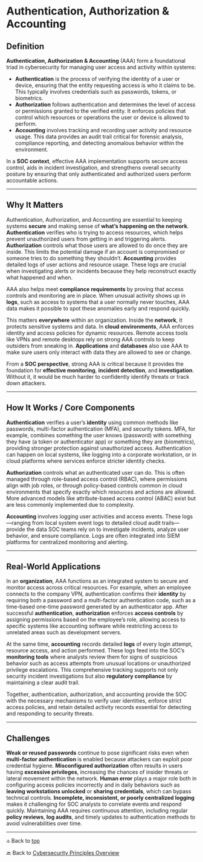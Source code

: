 # Authentication, Authorization & Accounting

## Definition

**Authentication, Authorization & Accounting** (AAA) form a foundational triad in cybersecurity for managing user access and activity within systems:
- **Authentication** is the process of verifying the identity of a user or device, ensuring that the entity requesting access is who it claims to be. This typically involves credentials such as passwords, tokens, or biometrics.
- **Authorization** follows authentication and determines the level of access or permissions granted to the verified entity. It enforces policies that control which resources or operations the user or device is allowed to perform.
- **Accounting** involves tracking and recording user activity and resource usage. This data provides an audit trail critical for forensic analysis, compliance reporting, and detecting anomalous behavior within the environment.

In a **SOC context**, effective AAA implementation supports secure access control, aids in incident investigation, and strengthens overall security posture by ensuring that only authenticated and authorized users perform accountable actions.

---

## Why It Matters

Authentication, Authorization, and Accounting are essential to keeping systems **secure** and making sense of **what’s happening on the network**. **Authentication** verifies who is trying to access resources, which helps prevent unauthorized users from getting in and triggering alerts. **Authorization** controls what those users are allowed to do once they are inside. This limits the potential damage if an account is compromised or someone tries to do something they shouldn’t. **Accounting** provides detailed logs of user actions and resource usage. These logs are crucial when investigating alerts or incidents because they help reconstruct exactly what happened and when.

AAA also helps meet **compliance requirements** by proving that access controls and monitoring are in place. When unusual activity shows up in **logs**, such as access to systems that a user normally never touches, AAA data makes it possible to spot these anomalies early and respond quickly.

This matters **everywhere** within an organization. Inside the **network**, it protects sensitive systems and data. In **cloud environments**, AAA enforces identity and access policies for dynamic resources. Remote access tools like VPNs and remote desktops rely on strong AAA controls to keep outsiders from sneaking in. **Applications** and **databases** also use AAA to make sure users only interact with data they are allowed to see or change.

From a **SOC perspective**, strong AAA is critical because it provides the foundation for **effective monitoring**, **incident detection**, and **investigation**. Without it, it would be much harder to confidently identify threats or track down attackers.

---

## How It Works / Core Components

**Authentication** verifies a user’s **identity** using common methods like passwords, multi-factor authentication (MFA), and security tokens. MFA, for example, combines something the user knows (password) with something they have (a token or authenticator app) or something they are (biometrics), providing stronger protection against unauthorized access. Authentication can happen on local systems, like logging into a corporate workstation, or in cloud platforms where services enforce stricter identity checks.

**Authorization** controls what an authenticated user can do. This is often managed through role-based access control (RBAC), where permissions align with job roles, or through policy-based controls common in cloud environments that specify exactly which resources and actions are allowed. More advanced models like attribute-based access control (ABAC) exist but are less commonly implemented due to complexity.

**Accounting** involves logging user activities and access events. These logs—ranging from local system event logs to detailed cloud audit trails—provide the data SOC teams rely on to investigate incidents, analyze user behavior, and ensure compliance. Logs are often integrated into SIEM platforms for centralized monitoring and alerting.

---

## Real-World Applications

In an **organization**, AAA functions as an integrated system to secure and monitor access across critical resources. For example, when an employee connects to the company VPN, authentication confirms their **identity** by requiring both a password and a multi-factor authentication code, such as a time-based one-time password generated by an authenticator app. After successful **authentication**, **authorization** enforces **access controls** by assigning permissions based on the employee’s role, allowing access to specific systems like accounting software while restricting access to unrelated areas such as development servers.

At the same time, **accounting** records detailed **logs** of every login attempt, resource access, and action performed. These logs feed into the SOC’s **monitoring tools** where analysts review them for signs of suspicious behavior such as access attempts from unusual locations or unauthorized privilege escalations. This comprehensive tracking supports not only security incident investigations but also **regulatory compliance** by maintaining a clear audit trail.

Together, authentication, authorization, and accounting provide the SOC with the necessary mechanisms to verify user identities, enforce strict access policies, and retain detailed activity records essential for detecting and responding to security threats.

---

## Challenges

**Weak or reused passwords** continue to pose significant risks even when **multi-factor authentication** is enabled because attackers can exploit poor credential hygiene. **Misconfigured authorization** often results in users having **excessive privileges**, increasing the chances of insider threats or lateral movement within the network. **Human error** plays a major role both in configuring access policies incorrectly and in daily behaviors such as **leaving workstations unlocked** or **sharing credentials**, which can bypass technical controls. **Incomplete, inconsistent, or poorly centralized logging** makes it challenging for SOC analysts to correlate events and respond quickly. Maintaining AAA requires continuous attention, including regular **policy reviews**, **log audits**, and timely updates to authentication methods to avoid vulnerabilities over time.

---

🔝 Back to [top](#authentication-authorization--accounting)

🔙 Back to [Cybersecurity Principles Overview](README.md)
